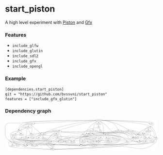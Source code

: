 # start_piston
A high level experiment with [Piston](https://github.com/pistondevelopers/piston) and [Gfx](https://github.com/gfx-rs/gfx-rs)

### Features

- `include_glfw`
- `include_glutin`
- `include_sdl2`
- `include_gfx`
- `include_opengl`

### Example

```
[dependencies.start_piston]
git = "https://github.com/bvssvni/start_piston"
features = ["include_gfx_glutin"]
```

### Dependency graph

![dependencies](./Cargo.png)

